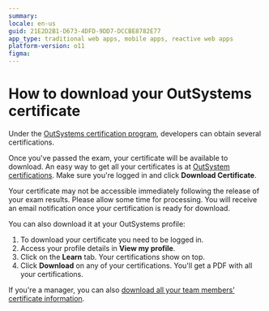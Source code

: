 ```yaml
---
summary:
locale: en-us
guid: 21E2D2B1-D673-4DFD-9DD7-DCCBE8782E77
app_type: traditional web apps, mobile apps, reactive web apps
platform-version: o11
figma:
---
```


# How to download your OutSystems certificate

Under the [OutSystems certification program](https://www.outsystems.com/certifications/), developers can obtain several certifications.

Once you've passed the exam, your certificate will be available to download. An easy way to get all your certificates is at [OutSystem certifications](https://www.outsystems.com/certifications/). Make sure you're logged in and click **Download Certificate**.

<div class="info" markdown="1">

Your certificate may not be accessible immediately following the release of your exam results. Please allow some time for processing. You will receive an email notification once your certification is ready for download.

</div>

You can also download it at your OutSystems profile:

1. To download your certificate you need to be logged in.
1. Access your profile details in **View my profile**.
1. Click on the **Learn** tab. Your certifications show on top.
1. Click **Download** on any of your certifications. You'll get a PDF with all your certifications.

If you're a manager, you can also [download all your team members’ certificate information](download-os-certificates.md).
